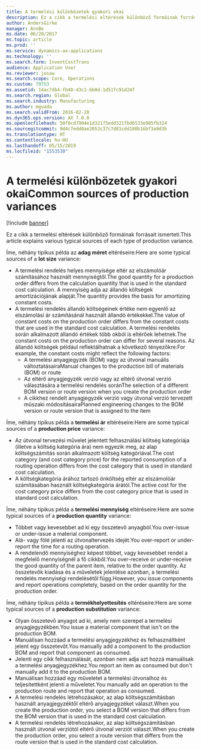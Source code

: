 ```yaml
---
title: A termelési különbözetek gyakori okai
description: Ez a cikk a termelési eltérések különböző formáinak forrásait ismerteti.
author: AndersGirke
manager: AnnBe
ms.date: 06/20/2017
ms.topic: article
ms.prod: ''
ms.service: dynamics-ax-applications
ms.technology: ''
ms.search.form: InventCostTrans
audience: Application User
ms.reviewer: josaw
ms.search.scope: Core, Operations
ms.custom: 79753
ms.assetid: 14ac7db4-fb40-43c1-bb0d-1d51fc91d24f
ms.search.region: Global
ms.search.industry: Manufacturing
ms.author: mguada
ms.search.validFrom: 2016-02-28
ms.dyn365.ops.version: AX 7.0.0
ms.openlocfilehash: 50f8cd7904e1d32175edd321fbd6533e985fb324
ms.sourcegitcommit: 9d4c7edd0ae2053c37c7d81cdd180b16bf3a9d3b
ms.translationtype: HT
ms.contentlocale: hu-HU
ms.lasthandoff: 05/15/2019
ms.locfileid: "1553530"
---
```

# <a name="common-sources-of-production-variances"></a><span data-ttu-id="f22f3-103">A termelési különbözetek gyakori okai</span><span class="sxs-lookup"><span data-stu-id="f22f3-103">Common sources of production variances</span></span>

[!include [banner](../includes/banner.md)]

<span data-ttu-id="f22f3-104">Ez a cikk a termelési eltérések különböző formáinak forrásait ismerteti.</span><span class="sxs-lookup"><span data-stu-id="f22f3-104">This article explains various typical sources of each type of production variance.</span></span> 

<span data-ttu-id="f22f3-105">Íme, néhány tipikus példa az **adag méret** eltéréseire:</span><span class="sxs-lookup"><span data-stu-id="f22f3-105">Here are some typical sources of a **lot size** variance:</span></span>

-   <span data-ttu-id="f22f3-106">A termelési rendelés helyes mennyisége eltér az elszámolóár számításához használt mennyiségtől.</span><span class="sxs-lookup"><span data-stu-id="f22f3-106">The good quantity for a production order differs from the calculation quantity that is used in the standard cost calculation.</span></span> <span data-ttu-id="f22f3-107">A mennyiség adja az állandó költségek amortizációjának alapját.</span><span class="sxs-lookup"><span data-stu-id="f22f3-107">The quantity provides the basis for amortizing constant costs.</span></span>
-   <span data-ttu-id="f22f3-108">A termelési rendelés állandó költségeinek értéke nem egyenlő az elszámolási ár számításánál használt állandó értékekkel.</span><span class="sxs-lookup"><span data-stu-id="f22f3-108">The value of constant costs on the production order differs from the constant costs that are used in the standard cost calculation.</span></span> <span data-ttu-id="f22f3-109">A termelési rendelés során alkalmazott állandó értékek több okból is eltérőek lehetnek.</span><span class="sxs-lookup"><span data-stu-id="f22f3-109">The constant costs on the production order can differ for several reasons.</span></span> <span data-ttu-id="f22f3-110">Az állandó költségek például reflektálhatnak a következő tényezőkre:</span><span class="sxs-lookup"><span data-stu-id="f22f3-110">For example, the constant costs might reflect the following factors:</span></span>
    -   <span data-ttu-id="f22f3-111">A termelési anyagjegyzék (BOM) vagy az útvonal manuális változtatásaira</span><span class="sxs-lookup"><span data-stu-id="f22f3-111">Manual changes to the production bill of materials (BOM) or route</span></span>
    -   <span data-ttu-id="f22f3-112">Az eltérő anyagjegyzék verzió vagy az eltérő útvonal verzió választására a termelési rendelés során</span><span class="sxs-lookup"><span data-stu-id="f22f3-112">The selection of a different BOM version or route version when you create the production order</span></span>
    -   <span data-ttu-id="f22f3-113">A cikkhez rendelt anyagjegyzék verzió vagy útvonal verzió tervezett műszaki módosításaira</span><span class="sxs-lookup"><span data-stu-id="f22f3-113">Planned engineering changes to the BOM version or route version that is assigned to the item</span></span>

<span data-ttu-id="f22f3-114">Íme, néhány tipikus példa a **termelési ár** eltéréseire:</span><span class="sxs-lookup"><span data-stu-id="f22f3-114">Here are some typical sources of a **production price** variance:</span></span>

-   <span data-ttu-id="f22f3-115">Az útvonal tervezési művelet jelentett felhasználási költség kategóriája (illetve a költség kategória ára) nem egyezik meg, az alap költségszámítás során alkalmazott költség kategóriával.</span><span class="sxs-lookup"><span data-stu-id="f22f3-115">The cost category (and cost category price) for the reported consumption of a routing operation differs from the cost category that is used in standard cost calculation.</span></span>
-   <span data-ttu-id="f22f3-116">A költségkategória árához tartozó önköltség eltér az elszámolóár számításában használt költségkategória árától.</span><span class="sxs-lookup"><span data-stu-id="f22f3-116">The active cost for the cost category price differs from the cost category price that is used in standard cost calculation.</span></span>

<span data-ttu-id="f22f3-117">Íme, néhány tipikus példa a **termelési mennyiség** eltéréseire:</span><span class="sxs-lookup"><span data-stu-id="f22f3-117">Here are some typical sources of a **production quantity** variance:</span></span>

-   <span data-ttu-id="f22f3-118">Többet vagy kevesebbet ad ki egy összetevő anyagból.</span><span class="sxs-lookup"><span data-stu-id="f22f3-118">You over-issue or under-issue a material component.</span></span>
-   <span data-ttu-id="f22f3-119">Alá- vagy fölé jelenti az útvonaltervezés idejét.</span><span class="sxs-lookup"><span data-stu-id="f22f3-119">You over-report or under-report the time for a routing operation.</span></span>
-   <span data-ttu-id="f22f3-120">A rendelendő mennyiséghez képest többet, vagy kevesebbet rendel a megfelelő mennyiségnél a fő cikkből.</span><span class="sxs-lookup"><span data-stu-id="f22f3-120">You over-receive or under-receive the good quantity of the parent item, relative to the order quantity.</span></span> <span data-ttu-id="f22f3-121">Az összetevők kiadása és a műveletek jelentése azonban, a termelési rendelés mennyiségi rendelésétől függ.</span><span class="sxs-lookup"><span data-stu-id="f22f3-121">However, you issue components and report operations completely, based on the order quantity for the production order.</span></span>

<span data-ttu-id="f22f3-122">Íme, néhány tipikus példa a **termékhelyettesítés** eltéréseire:</span><span class="sxs-lookup"><span data-stu-id="f22f3-122">Here are some typical sources of a **production substitution** variance:</span></span>

-   <span data-ttu-id="f22f3-123">Olyan összetevő anyagot ad ki, amely nem szerepel a termelési anyagjegyzékben.</span><span class="sxs-lookup"><span data-stu-id="f22f3-123">You issue a material component that isn't on the production BOM.</span></span>
-   <span data-ttu-id="f22f3-124">Manuálisan hozzáad a termelési anyagjegyzékhez és felhasználtként jelent egy összetevőt.</span><span class="sxs-lookup"><span data-stu-id="f22f3-124">You manually add a component to the production BOM and report that component as consumed.</span></span>
-   <span data-ttu-id="f22f3-125">Jelenti egy cikk felhasználását, azonban nem adja azt hozzá manuálisak a termelési anyagjegyzékhez.</span><span class="sxs-lookup"><span data-stu-id="f22f3-125">You report an item as consumed but don't manually add it to the production BOM.</span></span>
-   <span data-ttu-id="f22f3-126">Manuálisan hozzáad egy műveletet a termelési útvonalhoz és teljesítettként jelenti a műveletet.</span><span class="sxs-lookup"><span data-stu-id="f22f3-126">You manually add an operation to the production route and report that operation as consumed.</span></span>
-   <span data-ttu-id="f22f3-127">A termelési rendelés létrehozásakor, az alap költségszámításban használt anyagjegyzéktől eltérő anyagjegyzéket választ.</span><span class="sxs-lookup"><span data-stu-id="f22f3-127">When you create the production order, you select a BOM version that differs from the BOM version that is used in the standard cost calculation.</span></span>
-   <span data-ttu-id="f22f3-128">A termelési rendelés létrehozásakor, az alap költségszámításban használt útvonal verziótól eltérő útvonal verziót választ.</span><span class="sxs-lookup"><span data-stu-id="f22f3-128">When you create the production order, you select a route version that differs from the route version that is used in the standard cost calculation.</span></span>




